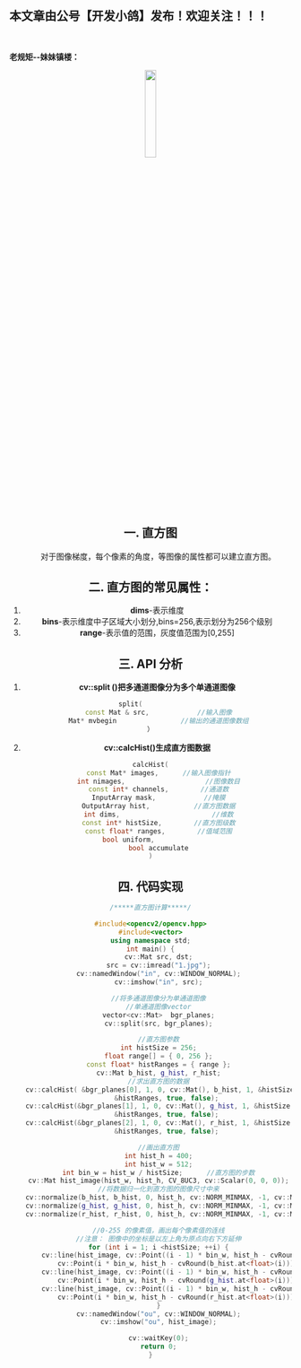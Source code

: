 ﻿## 本文章由公号【开发小鸽】发布！欢迎关注！！！
<br>

**老规矩--妹妹镇楼：**
<center>
<img src="https://img-blog.csdnimg.cn/20200721223424816.JPG"   width="20%">


## 一. 直方图
&nbsp;  &nbsp;  &nbsp;  &nbsp;对于图像梯度，每个像素的角度，等图像的属性都可以建立直方图。
## 二. 直方图的常见属性：
1. **dims**-表示维度
2. **bins**-表示维度中子区域大小划分,bins=256,表示划分为256个级别
3. **range**-表示值的范围，灰度值范围为[0,255]

## 三. API 分析
1. **cv::split ()把多通道图像分为多个单通道图像**

```cpp
split(			
	const Mat & src,			//输入图像
	Mat* mvbegin				//输出的通道图像数组
）
```

2. **cv::calcHist()生成直方图数据**

```cpp
calcHist(
	const Mat* images,		//输入图像指针
	int nimages,					//图像数目
	const int* channels,		//通道数
	InputArray mask,			//掩膜
	OutputArray hist,			//直方图数据
	int dims,						//维数
	const int* histSize,		//直方图级数
	const float* ranges,		//值域范围
	bool uniform,				
	bool accumulate
)
```
## 四. **代码实现**

```cpp
/*****直方图计算*****/

#include<opencv2/opencv.hpp>
#include<vector>
using namespace std;
int main() {
	cv::Mat src, dst;
	src = cv::imread("1.jpg");
	cv::namedWindow("in", cv::WINDOW_NORMAL);
	cv::imshow("in", src);

	//将多通道图像分为单通道图像
	//单通道图像vector
	vector<cv::Mat>  bgr_planes;
	cv::split(src, bgr_planes);

	//直方图参数
	int histSize = 256;
	float range[] = { 0, 256 };
	const float* histRanges = { range };
	cv::Mat b_hist, g_hist, r_hist;
	//求出直方图的数据
	cv::calcHist( &bgr_planes[0], 1, 0, cv::Mat(), b_hist, 1, &histSize,
		&histRanges, true, false);
	cv::calcHist(&bgr_planes[1], 1, 0, cv::Mat(), g_hist, 1, &histSize,
		&histRanges, true, false);
	cv::calcHist(&bgr_planes[2], 1, 0, cv::Mat(), r_hist, 1, &histSize,
		&histRanges, true, false);

	//画出直方图
	int hist_h = 400;
	int hist_w = 512;
	int bin_w = hist_w / histSize;		//直方图的步数
	cv::Mat hist_image(hist_w, hist_h, CV_8UC3, cv::Scalar(0, 0, 0));
	//将数据归一化到直方图的图像尺寸中来
	cv::normalize(b_hist, b_hist, 0, hist_h, cv::NORM_MINMAX, -1, cv::Mat());
	cv::normalize(g_hist, g_hist, 0, hist_h, cv::NORM_MINMAX, -1, cv::Mat());
	cv::normalize(r_hist, r_hist, 0, hist_h, cv::NORM_MINMAX, -1, cv::Mat());

	//0-255 的像素值，画出每个像素值的连线
	//注意： 图像中的坐标是以左上角为原点向右下方延伸
	for (int i = 1; i <histSize; ++i) {
		cv::line(hist_image, cv::Point((i - 1) * bin_w, hist_h - cvRound(b_hist.at<float>(i - 1))),
			cv::Point(i * bin_w, hist_h - cvRound(b_hist.at<float>(i))), cv::Scalar(0, 0, 255), 2, cv::LINE_AA);
		cv::line(hist_image, cv::Point((i - 1) * bin_w, hist_h - cvRound(g_hist.at<float>(i - 1))),
			cv::Point(i * bin_w, hist_h - cvRound(g_hist.at<float>(i))), cv::Scalar(0, 255, 0),2, cv::LINE_AA);
		cv::line(hist_image, cv::Point((i - 1) * bin_w, hist_h - cvRound(r_hist.at<float>(i - 1))),
			cv::Point(i * bin_w, hist_h - cvRound(r_hist.at<float>(i))), cv::Scalar(255, 0, 0), 2, cv::LINE_AA);
	}
	cv::namedWindow("ou", cv::WINDOW_NORMAL);
	cv::imshow("ou", hist_image);

	cv::waitKey(0);
	return 0;
}
```


